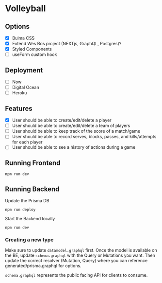 # Volleyball

## Options
- [X] Bulma CSS
- [X] Extend Wes Bos project (NEXTjs, GraphQL, Postgres)?
- [X] Styled Components
- [ ] useForm custom hook

## Deployment
- [ ] Now
- [ ] Digital Ocean
- [ ] Heroku

## Features
- [X] User should be able to create/edit/delete a player
- [ ] User should be able to create/edit/delete a team of players
- [ ] User should be able to keep track of the score of a match/game
- [ ] User should be able to record serves, blocks, passes, and kills/attempts for each player
- [ ] User should be able to see a history of actions during a game

## Running Frontend
```
npm run dev
```

## Running Backend
Update the Prisma DB 
```
npm run deploy
```
Start the Backend locally 
```
npm run dev
```

### Creating a new type
Make sure to update ```datamodel.graphql``` first. Once the model is available on the BE, update ```schema.graphql``` with the Query or Mutations you want. Then update the correct resolver (Mutation, Query) where you can reference generated/prisma.graphql for options.

```schema.graphql``` represents the public facing API for clients to consume.

